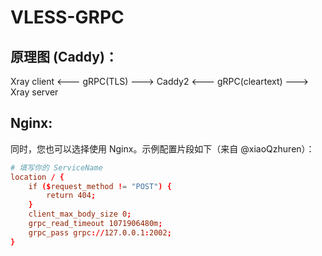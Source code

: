 # VLESS-GRPC

## 原理图 (Caddy)：
Xray client <--- gRPC(TLS) ---> Caddy2 <--- gRPC(cleartext) ---> Xray server

## Nginx:

同时，您也可以选择使用 Nginx。示例配置片段如下（来自 @xiaoQzhuren）：
```conf
# 填写你的 ServiceName
location / {
    if ($request_method != "POST") {
        return 404;
    }
    client_max_body_size 0;
    grpc_read_timeout 1071906480m;
    grpc_pass grpc://127.0.0.1:2002;
}

```